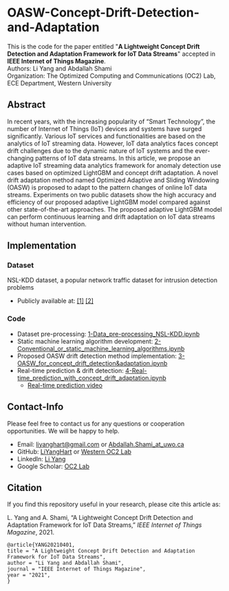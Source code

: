 # OASW-Concept-Drift-Detection-and-Adaptation

This is the code for the paper entitled "**A Lightweight Concept Drift Detection and Adaptation Framework for IoT Data Streams**" accepted in **IEEE Internet of Things Magazine**.  
Authors: Li Yang and Abdallah Shami  
Organization: The Optimized Computing and Communications (OC2) Lab, ECE Department, Western University

## Abstract
In recent years, with the increasing popularity of “Smart Technology”, the number of Internet of Things (IoT) devices and systems have surged significantly. Various IoT services and functionalities are based on the analytics of IoT streaming data. However, IoT data analytics faces concept drift challenges due to the dynamic nature of IoT systems and the ever-changing patterns of IoT data streams. In this article, we propose an adaptive IoT streaming data analytics framework for anomaly detection use cases based on optimized LightGBM and concept drift adaptation. A novel drift adaptation method named Optimized Adaptive and Sliding Windowing (OASW) is proposed to adapt to the pattern changes of online IoT data streams. Experiments on two public datasets show the high accuracy and efficiency of our proposed adaptive LightGBM model compared against other state-of-the-art approaches. The proposed adaptive LightGBM model can perform continuous learning and drift adaptation on IoT data streams without human intervention.

## Implementation 
### Dataset 
NSL-KDD dataset, a popular network traffic dataset for intrusion detection problems
* Publicly available at: [[1]](https://www.unb.ca/cic/datasets/nsl.html) [[2]](https://github.com/jmnwong/NSL-KDD-Dataset)   

### Code  
* Dataset pre-processing: [1-Data_pre-processing_NSL-KDD.ipynb](https://github.com/Western-OC2-Lab/OASW-Concept-Drift-Detection-and-Adaptation/blob/main/1-Data_pre-processing_NSL-KDD.ipynb)   
* Static machine learning algorithm development: [2-Conventional_or_static_machine_learning_algorithms.ipynb](https://github.com/Western-OC2-Lab/OASW-Concept-Drift-Detection-and-Adaptation/blob/main/2-Conventional_or_static_machine_learning_algorithms.ipynb)   
* Proposed OASW drift detection method implementation: [3-OASW_for_concept_drift_detection&adaptation.ipynb](https://github.com/Western-OC2-Lab/OASW-Concept-Drift-Detection-and-Adaptation/blob/main/3-OASW_for_concept_drift_detection%26adaptation.ipynb)   
* Real-time prediction & drift detection: [4-Real-time_prediction_with_concept_drift_adaptation.ipynb](https://github.com/Western-OC2-Lab/OASW-Concept-Drift-Detection-and-Adaptation/blob/main/4-Real-time_prediction_with_concept_drift_adaptation.ipynb)   
  * [Real-time prediction video](https://github.com/Western-OC2-Lab/OASW-Concept-Drift-Detection-and-Adaptation/blob/main/Real-time_prediction.mp4)
## Contact-Info
Please feel free to contact us for any questions or cooperation opportunities. We will be happy to help.
* Email: [liyanghart@gmail.com](mailto:liyanghart@gmail.com) or [Abdallah.Shami_at_uwo.ca](mailto:Abdallah.Shami_at_uwo.ca)
* GitHub: [LiYangHart](https://github.com/LiYangHart) or [Western OC2 Lab](https://github.com/Western-OC2-Lab/)
* LinkedIn: [Li Yang](https://www.linkedin.com/in/li-yang-65a190176/)  
* Google Scholar: [OC2 Lab](https://scholar.google.com.eg/citations?user=oiebNboAAAAJ&hl=en)

## Citation
If you find this repository useful in your research, please cite this article as:  

L. Yang and A. Shami, “A Lightweight Concept Drift Detection and Adaptation Framework for IoT Data Streams,” *IEEE Internet of Things Magazine*, 2021.

```
@article{YANG20210401,
title = "A Lightweight Concept Drift Detection and Adaptation Framework for IoT Data Streams",
author = "Li Yang and Abdallah Shami",
journal = "IEEE Internet of Things Magazine",
year = "2021",
}
```
